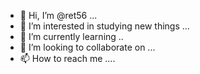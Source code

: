 - 👋 Hi, I’m @ret56 ...
- 👀 I’m interested in studying new things ...
- 🌱 I’m currently learning ..
- 💞️ I’m looking to collaborate on ...
- 📫 How to reach me ....
  

<!---
ret56/ret56 is a ✨ special ✨ repository because its `README.md` (this file) appears on your GitHub profile.
You can click the Preview link to take a look at your changes.
--->
